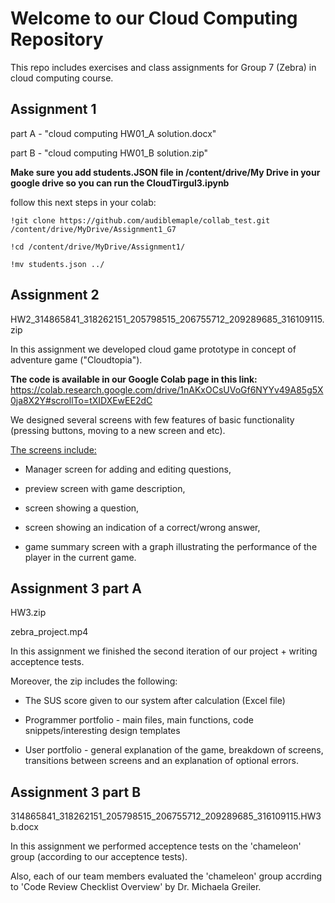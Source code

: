 # Welcome to our Cloud Computing Repository
This repo includes exercises and class assignments for Group 7 (Zebra) in cloud computing course.

## Assignment 1 
part A - "cloud computing HW01_A solution.docx"

part B - "cloud computing HW01_B solution.zip"

**Make sure you add students.JSON file in /content/drive/My Drive in your google drive so you can run the CloudTirgul3.ipynb** 

follow this next steps in your colab:
```
!git clone https://github.com/audiblemaple/collab_test.git /content/drive/MyDrive/Assignment1_G7

!cd /content/drive/MyDrive/Assignment1/

!mv students.json ../
```

## Assignment 2
HW2_314865841_318262151_205798515_206755712_209289685_316109115.zip

In this assignment we developed cloud game prototype in concept of adventure game ("Cloudtopia").

**The code is available in our Google Colab page in this link:** https://colab.research.google.com/drive/1nAKxOCsUVoGf6NYYv49A85g5X0ja8X2Y#scrollTo=tXIDXEwEE2dC

We designed several screens with few features of basic functionality (pressing buttons, moving to a new screen and etc).

<ins>The screens include:</ins> 
  
* Manager screen for adding and editing questions, 
  
* preview screen with game description, 
  
* screen showing a question, 
  
* screen showing an indication of a correct/wrong answer, 
  
* game summary screen with a graph illustrating the performance of the player in the current game.

## Assignment 3 part A
HW3.zip

zebra_project.mp4

In this assignment we finished the second iteration of our project + writing acceptence tests.

Moreover, the zip includes the following:

* The SUS score given to our system after calculation (Excel file)
  
* Programmer portfolio - main files, main functions, code snippets/interesting design templates

* User portfolio - general explanation of the game, breakdown of screens, transitions between screens and an explanation of optional errors.

## Assignment 3 part B
314865841_318262151_205798515_206755712_209289685_316109115.HW3b.docx

In this assignment we performed acceptence tests on the 'chameleon' group (according to our acceptence tests).

Also, each of our team members evaluated the 'chameleon' group accrding to 'Code Review Checklist Overview' by Dr. Michaela Greiler.

